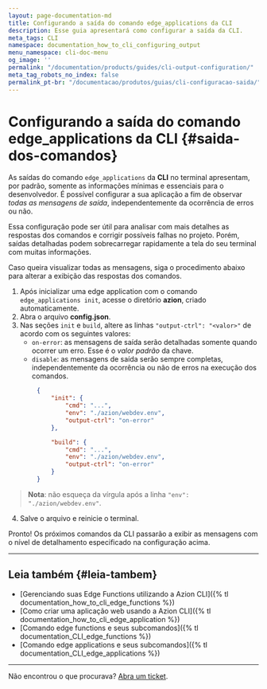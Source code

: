 ```yaml
---
layout: page-documentation-md
title: Configurando a saída do comando edge_applications da CLI
description: Esse guia apresentará como configurar a saída da CLI.
meta_tags: CLI
namespace: documentation_how_to_cli_configuring_output
menu_namespace: cli-doc-menu
og_image: ''
permalink: "/documentation/products/guides/cli-output-configuration/"
meta_tag_robots_no_index: false
permalink_pt-br: "/documentacao/produtos/guias/cli-configuracao-saida/"
---
```


# Configurando a saída do comando edge_applications da CLI {#saida-dos-comandos}

As saídas do comando `edge_applications` da **CLI** no terminal apresentam, por padrão, somente as informações mínimas e essenciais para o desenvolvedor. É possível configurar a sua aplicação a fim de observar *todas as mensagens de saída*, independentemente da ocorrência de erros ou não.

Essa configuração pode ser útil para analisar com mais detalhes as respostas dos comandos e corrigir possíveis falhas no projeto. Porém, saídas detalhadas podem sobrecarregar rapidamente a tela do seu terminal com muitas informações.

Caso queira visualizar todas as mensagens, siga o procedimento abaixo para alterar a exibição das respostas dos comandos.

1. Após inicializar uma edge application com o comando `edge_applications init`, acesse o diretório **azion**, criado automaticamente.
2. Abra o arquivo **config.json**.
3. Nas seções `init` e `build`, altere as linhas `"output-ctrl": "<valor>"` de acordo com os seguintes valores:
    - `on-error`: as mensagens de saída serão detalhadas somente quando ocorrer um erro. Esse é o *valor padrão* da chave.  
    - `disable`: as mensagens de saída serão sempre completas, independentemente da ocorrência ou não de erros na execução dos comandos.  

```JSON
        {  
            "init": {  
                "cmd": "...",  
                "env": "./azion/webdev.env",  
                "output-ctrl": "on-error"
            },  

            "build": {  
                "cmd": "...",  
                "env": "./azion/webdev.env",  
                "output-ctrl": "on-error"
            }
        }
```

> **Nota**: não esqueça da vírgula após a linha `"env": "./azion/webdev.env"`.

4. Salve o arquivo e reinicie o terminal.

Pronto! Os próximos comandos da CLI passarão a exibir as mensagens com o nível de detalhamento especificado na configuração acima.

---

## Leia também {#leia-tambem}

- [Gerenciando suas Edge Functions utilizando a Azion CLI]({% tl documentation_how_to_cli_edge_functions %})
- [Como criar uma aplicação web usando a Azion CLI]({% tl documentation_how_to_cli_edge_application %})
- [Comando edge functions e seus subcomandos]({% tl documentation_CLI_edge_functions %})
- [Comando edge applications e seus subcomandos]({% tl documentation_CLI_edge_applications %})

---

Não encontrou o que procurava? [Abra um ticket](https://tickets.azion.com/pt-BR/support/login/).
